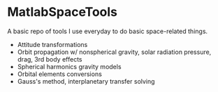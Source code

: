 # MatlabSpaceTools

A basic repo of tools I use everyday to do basic space-related things.

- Attitude transformations
- Orbit propagation w/ nonspherical gravity, solar radiation pressure, drag, 3rd body effects
- Spherical harmonics gravity models
- Orbital elements conversions
- Gauss's method, interplanetary transfer solving
 
